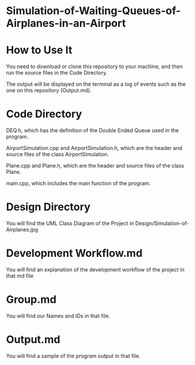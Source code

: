 # Simulation-of-Waiting-Queues-of-Airplanes-in-an-Airport

# How to Use It 

You need to download or clone this repository to your machine, and then run the source files in the Code Directory.

The output will be displayed on the terminal as a log of events such as the one on this repository (Output.md). 

# Code Directory

DEQ.h, which has the definition of the Double Ended Queue used in the program.
 
AirportSimulation.cpp and AirportSimulation.h, which are the header and source files of the class AirportSimulation.

Plane.cpp and Plane.h, which are the header and source files of the class Plane.

main.cpp, which includes the main function of the program. 


# Design Directory 

You will find the UML Class Diagram of the Project in Design/Simulation-of-Airplanes.jpg

# Development Workflow.md

You will find an explanation of the development workflow of the project in that md file

# Group.md

You will find our Names and IDs in that file. 

# Output.md

You will find a sample of the program output in that file. 




